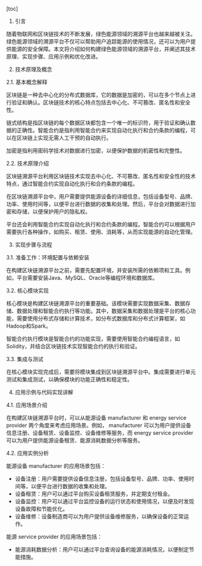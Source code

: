 
[toc]                    
                
                
1. 引言

随着物联网和区块链技术的不断发展，绿色能源领域的溯源平台也越来越被关注。绿色能源领域的溯源平台不仅可以帮助用户追踪能源的使用情况，还可以为用户提供能源的安全保障。本文将介绍如何构建绿色能源领域的溯源平台，并阐述其技术原理、实现步骤、应用示例和优化改进。

2. 技术原理及概念

2.1. 基本概念解释

区块链是一种去中心化的分布式数据库，它的数据是加密的，可以在多个节点上进行验证和确认。区块链技术的核心特点包括去中心化、不可篡改、匿名性和安全性。

链式结构是指区块链的每个数据区块都包含一个唯一的标识符，用于验证和确认数据的正确性。智能合约是指利用智能合约来实现自动化执行和合约条款的编程，可以在区块链上实现无需人工干预的自动执行。

加密是指利用密码学技术对数据进行加密，以便保护数据的机密性和完整性。

2.2. 技术原理介绍

区块链溯源平台利用区块链技术实现去中心化、不可篡改、匿名性和安全性的技术特点，通过智能合约实现自动化执行和合约条款的编程。

在区块链溯源平台中，用户需要提供能源设备的详细信息，包括设备型号、品牌、功率、使用时间等，以便平台进行数据的收集和处理。然后，平台会对数据进行加密和存储，以便保护用户的隐私权。

平台还会利用智能合约实现自动化执行和合约条款的编程。智能合约可以根据用户需要执行各种操作，如购买、租赁、使用、消耗等，从而实现能源的自动化管理。

3. 实现步骤与流程

3.1. 准备工作：环境配置与依赖安装

在构建区块链溯源平台之前，需要先配置环境，并安装所需的依赖项和工具。例如，平台需要安装Java、MySQL、Oracle等编程环境和数据库。

3.2. 核心模块实现

核心模块是构建区块链溯源平台的重要基础。该模块需要实现数据采集、数据存储、数据处理和智能合约执行等功能。其中，数据采集和数据处理是平台的核心功能，需要使用分布式存储和计算技术，如分布式数据库和分布式计算框架，如Hadoop和Spark。

智能合约执行模块是智能合约的功能实现，需要使用智能合约编程语言，如Solidity，并结合区块链技术实现智能合约的执行和验证。

3.3. 集成与测试

在核心模块实现完成后，需要将模块集成到区块链溯源平台中。集成需要进行单元测试和集成测试，以确保模块的功能正确性和稳定性。

4. 应用示例与代码实现讲解

4.1. 应用场景介绍

在构建区块链溯源平台时，可以从能源设备 manufacturer 和 energy service provider 两个角度来考虑应用场景。例如， manufacturer 可以为用户提供设备信息注册、设备租赁、设备监控、设备维修等服务，而 energy service provider 可以为用户提供能源设备租赁、能源消耗数据分析等服务。

4.2. 应用实例分析

能源设备 manufacturer 的应用场景包括：

- 设备注册：用户需要提供设备信息注册，包括设备型号、品牌、功率、使用时间等，以便平台进行数据的收集和处理。
- 设备租赁：用户可以通过平台购买设备租赁服务，并定期支付租金。
- 设备监控：用户可以通过平台监控设备的运行状态和使用情况，以便及时发现设备故障和节能优化。
- 设备维修：设备制造商可以为用户提供设备维修服务，以确保设备的正常运作。

能源 service provider 的应用场景包括：

- 能源消耗数据分析：用户可以通过平台查询设备的能源消耗情况，以便制定节能措施。

